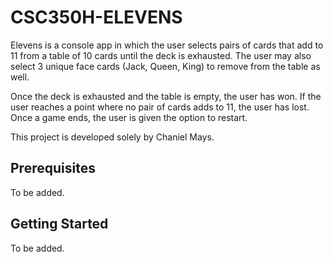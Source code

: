 # CSC350H-ELEVENS
Elevens is a console app in which the user selects pairs of cards that add to 11 from a table of 10 cards until the deck is exhausted. The user may also select 3 unique face cards (Jack, Queen, King) to remove from the table as well.

Once the deck is exhausted and the table is empty, the user has won. If the user reaches a point where no pair of cards adds to 11, the user has lost. Once a game ends, the user is given the option to restart.

This project is developed solely by Chaniel Mays.

## Prerequisites
To be added.

## Getting Started
To be added.